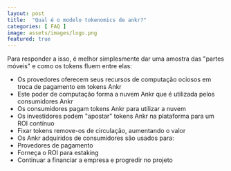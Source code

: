 ```yaml
---
layout: post
title:  "Qual é o modelo tokenomics de ankr?"
categories: [ FAQ ]
image: assets/images/logo.png
featured: true
---
```

Para responder a isso, é melhor simplesmente dar uma amostra das "partes móveis" e como os tokens fluem entre elas:

* Os provedores oferecem seus recursos de computação ociosos em troca de pagamento em tokens Ankr
* Este poder de computação forma a nuvem Ankr que é utilizada pelos consumidores Ankr
* Os consumidores pagam tokens Ankr para utilizar a nuvem
* Os investidores podem "apostar" tokens Ankr na plataforma para um ROI contínuo
* Fixar tokens remove-os de circulação, aumentando o valor
* Os Ankr adquiridos de consumidores são usados para:
 * Provedores de pagamento
 * Forneça o ROI para estaking
 * Continuar a financiar a empresa e progredir no projeto
